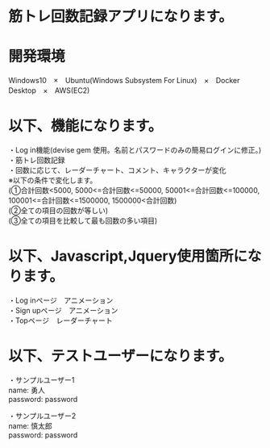 # 筋トレ回数記録アプリになります。

# 開発環境

Windows10　×　Ubuntu(Windows Subsystem For Linux)　×　Docker Desktop　×　AWS(EC2)

# 以下、機能になります。

・Log in機能(devise gem 使用。名前とパスワードのみの簡易ログインに修正。)  
・筋トレ回数記録  
・回数に応じて、レーダーチャート、コメント、キャラクターが変化  
※以下の条件で変化します。  
(➀合計回数<5000, 5000<=合計回数<=50000, 50001<=合計回数<=100000, 100001<=合計回数<=1500000, 1500000<合計回数)  
(➁全ての項目の回数が等しい)  
(➂全ての項目を比較して最も回数の多い項目)  

# 以下、Javascript,Jquery使用箇所になります。

・Log inページ　アニメーション  
・Sign upページ　アニメーション  
・Topページ　レーダーチャート  

# 以下、テストユーザーになります。

・サンプルユーザー1  
  name: 勇人  
  password: password  

・サンプルユーザー2  
  name: 慎太郎  
  password: password
